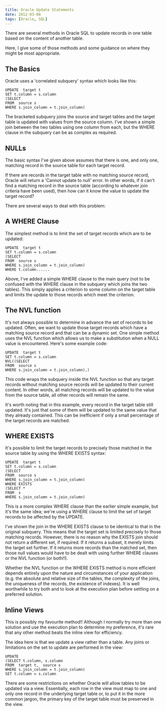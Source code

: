 ```yaml
---
title: Oracle Update Statements
date: 2012-03-08
tags: [Oracle, SQL]
---
```

There are several methods in Oracle SQL to update records in one table based on the content of another table.

Here, I give some of those methods and some guidance on where they might be most appropriate.

## The Basics

Oracle uses a 'correlated subquery' syntax which looks like this:

```
UPDATE  target t
SET t.column = s.column
(SELECT
FROM  source s
WHERE s.join_column = t.join_column)
```

The bracketed subquery joins the source and target tables and the target table is updated with values from the source column. I've shown a simple join between the two tables using one column from each, but the WHERE clause in the subquery can be as complex as required.

## NULLs

The basic syntax I've given above assumes that there is one, and only one, matching record in the source table for each target record.

If there are records in the target table with no matching source record, Oracle will return a 'Cannot update to null' error. In other words, if it can't find a matching record in the source table (according to whatever join criteria have been used), then how can it know the value to update the target record?

There are several ways to deal with this problem:

## A WHERE Clause

The simplest method is to limit the set of target records which are to be updated:

```
UPDATE  target t
SET t.column = s.column
(SELECT
FROM  source s
WHERE s.join_column = t.join_column)
WHERE t.column......
```

Above, I've added a simple WHERE clause to the main query (not to be confused with the WHERE clause in the subquery which joins the two tables). This simply applies a criterion to some column on the target table and limits the update to those records which meet the criterion.

## The NVL function

It's not always possible to determine in advance the set of records to be updated. Often, we want to update those target records which have a matching source record and that can be a dynamic set. One simple method uses the NVL function which allows us to make a substitution when a NULL value is encountered. Here's some example code:

```
UPDATE  target t
SET t.column = s.column
NVL((SELECT
FROM  source s
WHERE s.join_column = t.join_column),)
```

This code wraps the subquery inside the NVL function so that any target records without matching source records will be updated to their current content. In other words, all matching records will be updated to the value from the source table, all other records will remain the same.

It's worth noting that in this example, every record in the target table still updated. It's just that some of them will be updated to the same value that they already contained. This can be inefficient if only a small percentage of the target records are matched.

## WHERE EXISTS

It's possible to limit the target records to precisely those matched in the source table by using the WHERE EXISTS syntax:

```
UPDATE  target t
SET t.column = s.column
(SELECT
FROM  source s
WHERE s.join_column = t.join_column)
WHERE EXISTS
(SELECT *
FROM  s
WHERE s.join_column = t.join_column)
```

This is a more complex WHERE clause than the earlier simple example, but it's the same idea; we're using a WHERE clause to limit the set of target records to be affected by the UPDATE.

I've shown the join in the WHERE EXISTS clause to be identical to that in the original subquery. This means that the target set is limited precisely to those matching records. However, there is no reason why the EXISTS join should not return a different set, if required. If it returns a subset, it merely limits the target set further. If it returns more records than the matched set, then those null values would have to be dealt with using further WHERE clauses or the NVL function (or both!!).

Whether the NVL function or the WHERE EXISTS method is more efficient depends entirely upon the nature and circumstances of your application (e.g. the absolute and relative size of the tables, the complexity of the joins, the uniqueness of the records, the existence of indexes). It is well worthwhile to try both and to look at the execution plan before settling on a preferred solution.

## Inline Views

This is possibly my favourite method!! Although I normally try more than one solution and use the execution plan to determine my preference, it's rare that any other method beats the inline view for efficiency.

The idea here is that we update a view rather than a table. Any joins or limitations on the set to update are performed in the view:

```
UPDATE
(SELECT t.column, s.column
FROM  target t,  source s
WHERE s.join_column = t.join_column)
SET t.column = s.column
```

There are some restrictions on whether Oracle will allow tables to be updated via a view. Essentially, each row in the view must map to one and only one record in the underlying target table or, to put it in the more common jargon, the primary key of the target table must be preserved in the view.
